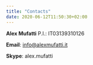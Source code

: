 ```yaml
---
title: "Contacts"
date: 2020-06-12T11:50:30+02:00
---
```


**Alex Mufatti**
P.I.: IT03139310126

**Email**: [info@alexmufatti.it](mailto:info@alexmufatti.it)

**Skype**: alex.mufatti
